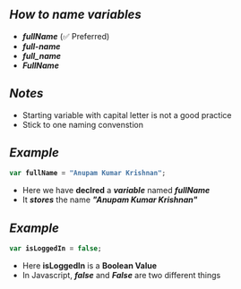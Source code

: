 ## _How to name variables_
- **_fullName_** (✅ Preferred)
- **_full-name_** 
- **_full_name_** 
- **_FullName_** 

## _Notes_
- Starting variable with capital letter is not a good practice
- Stick to one naming convenstion

## _Example_
<b>

```javascript
var fullName = "Anupam Kumar Krishnan";
```

</b>

- Here we have **declred** a **_variable_** named **_fullName_**
- It **_stores_** the name **_"Anupam Kumar Krishnan"_**

## _Example_

<b>

```javascript
var isLoggedIn = false;
```
</b>

- Here **isLoggedIn** is a **Boolean Value**
- In Javascript, **_false_** and **_False_** are two different things
